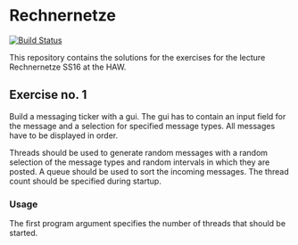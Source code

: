 # Rechnernetze

[![Build Status](https://travis-ci.org/meandor/rechnernetze.svg?branch=master)](https://travis-ci.org/meandor/rechnernetze)

This repository contains the solutions for the exercises for the lecture Rechnernetze SS16 at the HAW.

## Exercise no. 1

Build a messaging ticker with a gui. The gui has to contain an input field for the message and a selection for specified
message types. All messages have to be displayed in order.
 
Threads should be used to generate random messages with a random selection of the message types and random intervals
in which they are posted. A queue should be used to sort the incoming messages. The thread count should be specified
during startup.

### Usage

The first program argument specifies the number of threads that should be started.